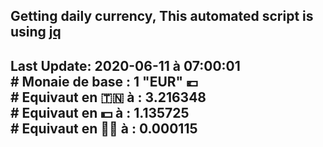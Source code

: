 ## Getting daily currency, This automated script is using [jq](https://stedolan.github.io/jq/)
## Last Update:  2020-06-11 à 07:00:01 </br># Monaie de base : 1 "EUR" 💶 </br> # Equivaut en 🇹🇳 à :  3.216348 </br> # Equivaut en 💵 à : 1.135725</br> # Equivaut en 🐱‍💻 à :  0.000115
